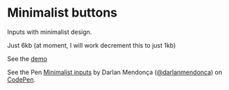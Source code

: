 # Minimalist buttons

Inputs with minimalist design.

Just 6kb (at moment, I will work decrement this to just 1kb)

See the [demo](http://codepen.io/darlanmendonca/pen/akgXQq)

<p data-height="265" data-theme-id="light" data-slug-hash="akgXQq" data-default-tab="result" data-user="darlanmendonca" data-embed-version="2" class="codepen">See the Pen <a href="http://codepen.io/darlanmendonca/pen/akgXQq/">Minimalist inputs</a> by Darlan Mendonça (<a href="http://codepen.io/darlanmendonca">@darlanmendonca</a>) on <a href="http://codepen.io">CodePen</a>.</p>
<script async src="//assets.codepen.io/assets/embed/ei.js"></script>
